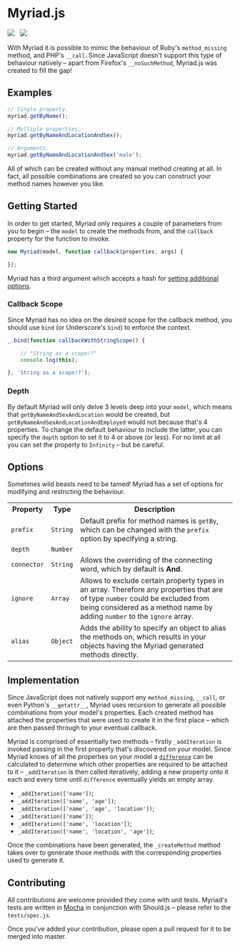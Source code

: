 Myriad.js
======

<img src="https://travis-ci.org/Wildhoney/Myriad.js.png?branch=master" />
&nbsp;
<img src="https://badge.fury.io/js/myriad.js.png" />

With Myriad it is possible to mimic the behaviour of Ruby's `method_missing` method, and PHP's `__call`. Since JavaScript doesn't support this type of behaviour natively &ndash; apart from Firefox's `__noSuchMethod`, Myriad.js was created to fill the gap!

Examples
------

```javascript
// Single property.
myriad.getByName();

// Multiple properties.
myriad.getByNameAndLocationAndSex();

// Arguments.
myriad.getByNameAndLocationAndSex('male');
```

All of which can be created without any manual method creating at all. In fact, all possible combinations are created so you can construct your method names however you like.

Getting Started
------

In order to get started, Myriad only requires a couple of parameters from you to begin &ndash; the `model` to create the methods from, and the `callback` property for the function to invoke.

```javascript
new Myriad(model, function callback(properties, args) {

});
```

Myriad has a third argument which accepts a hash for <a href="#options">setting additional options</a>.

<h3>Callback Scope</h3>

Since Myriad has no idea on the desired scope for the callback method, you should use `bind` (or Underscore's `bind`) to enforce the context.

```javascript
_.bind(function callbackWithStringScope() {

    // "String as a scope!?"
    console.log(this);

}, 'String as a scope!?');
```

<h3>Depth</h3>

By default Myriad will only delve 3 levels deep into your `model`, which means that `getByNameAndSexAndLocation` would be created, but `getByNameAndSexAndLocationAndEmployed` would not because that's 4 properties. To change the default behaviour to include the latter, you can specify the `depth` option to set it to 4 or above (or less). For no limit at all you can set the property to `Infinity` &ndash; but be careful.

Options
------

Sometimes wild beasts need to be tamed! Myriad has a set of options for modifying and restricting the behaviour.

<table>
    <tr>
        <th>Property</th>
        <th>Type</th>
        <th>Description</th>
    </tr>
    <tr>
        <td><code>prefix</code></td>
        <td><code>String</code></td>
        <td>Default prefix for method names is <code>getBy</code>, which can be changed with the <code>prefix</code> option by specifying a string.</td>
    </tr>
    <tr>
        <td><code>depth</code></td>
        <td><code>Number</code></td>
        <td></td>
    </tr>
    <tr>
        <td><code>connector</code></td>
        <td><code>String</code></td>
        <td>Allows the overriding of the connecting word, which by default is <strong>And</strong>.</td>
    </tr>
    <tr>
        <td><code>ignore</code></td>
        <td><code>Array</code></td>
        <td>Allows to exclude certain property types in an array. Therefore any properties that are of type <code>number</code> could be excluded from being considered as a method name by adding <code>number</code> to the <code>ignore</code> array.</td>
    </tr>
    <tr>
        <td><code>alias</code></td>
        <td><code>Object</code></td>
        <td>Adds the ability to specify an object to alias the methods on, which results in your objects having the Myriad generated methods directly.</td>
    </tr>
</table>

Implementation
------

Since JavaScript does not natively support any `method_missing`, `__call`, or even Python's `__getattr__`, Myriad uses recursion to generate all possible combinations from your model's properties. Each created method has attached the properties that were used to create it in the first place &ndash; which are then passed through to your eventual callback.

Myriad is comprised of essentially two methods &ndash; firstly `_addIteration` is invoked passing in the first property that's discovered on your model. Since Myriad knows of all the properties on your model a <code><a href="http://underscorejs.org/#difference">difference</a></code> can be calculated to determine which other properties are required to be attached to it &ndash; `_addIteration` is then called iteratively, adding a new property onto it each and every time until `difference` eventually yields an empty array.

 * `_addIteration(['name'])`;
 * `_addIteration(['name', 'age'])`;
 * `_addIteration(['name', 'age', 'location'])`;
 * `_addIteration(['name'])`;
 * `_addIteration(['name', 'location'])`;
 * `_addIteration(['name', 'location', 'age'])`;

Once the combinations have been generated, the `_createMethod` method takes over to generate those methods with the corresponding properties used to generate it.


Contributing
------

All contributions are welcome provided they come with unit tests. Myriad's tests are written in <a href="http://mochajs.org/">Mocha</a> in conjunction with Should.js &ndash; please refer to the `tests/spec.js`.

Once you've added your contribution, please open a pull request for it to be merged into master.
